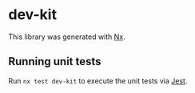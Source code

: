 # dev-kit

This library was generated with [Nx](https://nx.dev).

## Running unit tests

Run `nx test dev-kit` to execute the unit tests via [Jest](https://jestjs.io).
